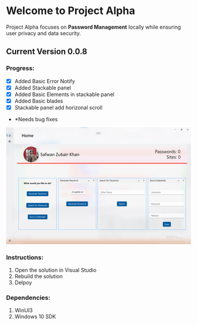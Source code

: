 # Welcome to **Project Alpha**

Project Alpha focuses on **Password Management** locally while ensuring user privacy and data security.


## Current Version 0.0.8

### Progress:
- [x] Added Basic Error Notify
- [x] Added Stackable panel
- [x] Added Basic Elements in stackable panel
- [x] Added Basic blades
- [x] Stackable panel add horizonal scroll

- *Needs bug fixes

![Progress Image](/Images/Progress.png)


### Instructions:
1. Open the solution in Visual Studio
1. Rebuild the solution
1. Delpoy


### Dependencies:
1. WinUI3
1. Windows 10 SDK

